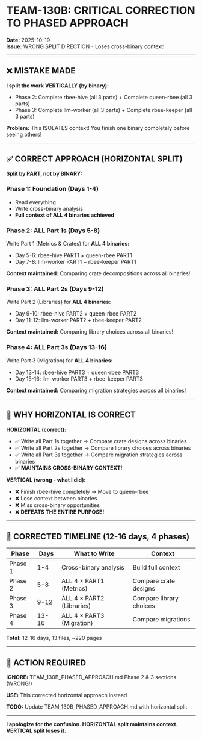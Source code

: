 # TEAM-130B: CRITICAL CORRECTION TO PHASED APPROACH

**Date:** 2025-10-19  
**Issue:** WRONG SPLIT DIRECTION - Loses cross-binary context!

---

## ❌ MISTAKE MADE

**I split the work VERTICALLY (by binary):**
- Phase 2: Complete rbee-hive (all 3 parts) + Complete queen-rbee (all 3 parts)
- Phase 3: Complete llm-worker (all 3 parts) + Complete rbee-keeper (all 3 parts)

**Problem:** This ISOLATES context! You finish one binary completely before seeing others!

---

## ✅ CORRECT APPROACH (HORIZONTAL SPLIT)

**Split by PART, not by BINARY:**

### Phase 1: Foundation (Days 1-4)
- Read everything
- Write cross-binary analysis
- **Full context of ALL 4 binaries achieved**

### Phase 2: ALL Part 1s (Days 5-8)
Write Part 1 (Metrics & Crates) for **ALL 4 binaries:**
- Day 5-6: rbee-hive PART1 + queen-rbee PART1
- Day 7-8: llm-worker PART1 + rbee-keeper PART1

**Context maintained:** Comparing crate decompositions across all binaries!

### Phase 3: ALL Part 2s (Days 9-12)
Write Part 2 (Libraries) for **ALL 4 binaries:**
- Day 9-10: rbee-hive PART2 + queen-rbee PART2
- Day 11-12: llm-worker PART2 + rbee-keeper PART2

**Context maintained:** Comparing library choices across all binaries!

### Phase 4: ALL Part 3s (Days 13-16)
Write Part 3 (Migration) for **ALL 4 binaries:**
- Day 13-14: rbee-hive PART3 + queen-rbee PART3
- Day 15-16: llm-worker PART3 + rbee-keeper PART3

**Context maintained:** Comparing migration strategies across all binaries!

---

## 🎯 WHY HORIZONTAL IS CORRECT

**HORIZONTAL (correct):**
- ✅ Write all Part 1s together → Compare crate designs across binaries
- ✅ Write all Part 2s together → Compare library choices across binaries
- ✅ Write all Part 3s together → Compare migration strategies across binaries
- ✅ **MAINTAINS CROSS-BINARY CONTEXT!**

**VERTICAL (wrong - what I did):**
- ❌ Finish rbee-hive completely → Move to queen-rbee
- ❌ Lose context between binaries
- ❌ Miss cross-binary opportunities
- ❌ **DEFEATS THE ENTIRE PURPOSE!**

---

## 📅 CORRECTED TIMELINE (12-16 days, 4 phases)

| Phase | Days | What to Write | Context |
|-------|------|---------------|---------|
| Phase 1 | 1-4 | Cross-binary analysis | Build full context |
| Phase 2 | 5-8 | ALL 4 × PART1 (Metrics) | Compare crate designs |
| Phase 3 | 9-12 | ALL 4 × PART2 (Libraries) | Compare library choices |
| Phase 4 | 13-16 | ALL 4 × PART3 (Migration) | Compare migrations |

**Total:** 12-16 days, 13 files, ~220 pages

---

## 🚨 ACTION REQUIRED

**IGNORE:** TEAM_130B_PHASED_APPROACH.md Phase 2 & 3 sections (WRONG!)

**USE:** This corrected horizontal approach instead

**TODO:** Update TEAM_130B_PHASED_APPROACH.md with horizontal split

---

**I apologize for the confusion. HORIZONTAL split maintains context. VERTICAL split loses it.**
